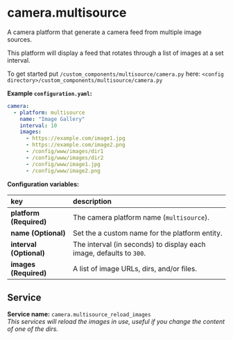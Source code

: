# camera.multisource

A camera platform that generate a camera feed from multiple image sources.

This platform will display a feed that rotates through a list of images at a
set interval.

To get started put `/custom_components/multisource/camera.py` here:
`<config directory>/custom_components/multisource/camera.py`

**Example `configuration.yaml`:**

```yaml
camera:
  - platform: multisource
    name: "Image Gallery"
    interval: 10
    images:
      - https://example.com/image1.jpg
      - https://example.com/image2.png
      - /config/www/images/dir1
      - /config/www/images/dir2
      - /config/www/image1.jpg
      - /config/www/image2.png
```

**Configuration variables:**

key | description
:--- | :---
**platform (Required)** | The camera platform name (`multisource`).
**name (Optional)** | Set the a custom name for the platform entity.
**interval (Optional)** | The interval (in seconds) to display each image, defaults to `300`.
**images (Required)** | A list of image URLs, dirs, and/or files.

## Service

**Service name:** `camera.multisource_reload_images`\
_This services will reload the images in use, useful if you change the content of one of the dirs._
